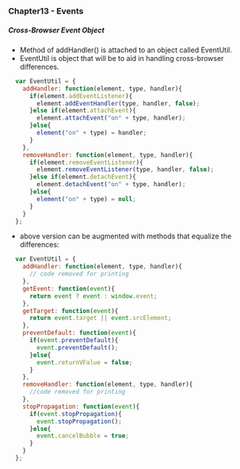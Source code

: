 ### Chapter13 - Events
##### Cross-Browser Event Object
- Method of addHandler() is attached to an object called EventUtil.
- EventUtil is object that will be to aid in handling cross-browser differences.
```javascript
  var EventUtil = {
    addHandler: function(element, type, handler){
      if(element.addEventListener){
        element.addEventHandler(type, handler, false);
      }else if(element.attachEvent){
        element.attachEvent("on" + type, handler);
      }else{
        element("on" + type) = handler;
      }
    },
    removeHandler: function(element, type, handler){
      if(element.removeEventListener){
        element.removeEventListener(type, handler, false);
      }else if(element.detachEvent){
        element.detachEvent("on" + type, handler);
      }else{
        element("on" + type) = null;
      }
    }
  };
```
- above version can be augmented with methods that equalize the differences:
```javascript
  var EventUtil = {
    addHandler: function(element, type, handler){
      // code removed for printing
    },
    getEvent: function(event){
      return event ? event : window.event;
    },
    getTarget: function(event){
      return event.target || event.srcElement;
    },
    preventDefault: function(event){
      if(event.preventDefault){
        event.preventDefault();
      }else{
        event.returnVFalue = false;
      }
    },
    removeHandler: function(element, type, handler){
      //code removed for printing
    },
    stopPropagation: function(event){
      if(event.stopPropagation){
        event.stopPropagation();
      }else{
        event.cancelBubble = true;
      }
    }
  };

